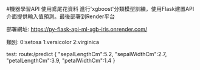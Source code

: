 #機器學習API
使用鳶尾花資料 進行'xgboost'分類模型訓練，使用Flask建置API介面提供輸入值預測。最後部署到Render平台

部署網址:
https://py-flask-api-ml-xgb-iris.onrender.com/


類別:
0:setosa
1:versicolor
2:virginica


test:
route:/predict
 {
 "sepalLengthCm":5.2,
  "sepalWidthCm":2.7,
  "petalLengthCm":3.9,
  "petalWidthCm":1.4
  }
